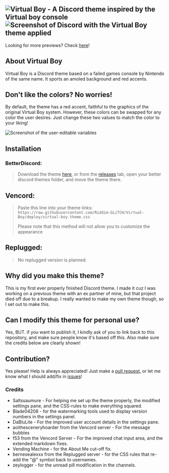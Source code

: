 [banner]:       https://github.com/Riddim-GLiTCH/Virtual-Boy/assets/87764384/ad1ed967-2cee-479c-a4b2-b781fe531494
[preview-img]:  https://github.com/Riddim-GLiTCH/Virtual-Boy/assets/87764384/8df847f8-da51-4711-9934-ec8ee0bf36bc
[edit-img]:     https://github.com/Riddim-GLiTCH/Virtual-Boy/assets/87764384/5a6e4954-378a-4c7f-be3e-de4ad25b20dc

[previews]: https://github.com/Riddim-GLiTCH/Virtual-Boy/blob/main/previews.md
[pulls]:    https://github.com/Riddim-GLiTCH/Virtual-Boy/pulls
[issues]:   https://github.com/Riddim-GLiTCH/Virtual-Boy/issues

![Virtual Boy - A Discord theme inspired by the Virtual boy console][banner]
![Screenshot of Discord with the Virtual Boy theme applied][preview-img]
---
Looking for more previews? Check [here][previews]!

## About Virtual Boy 
Virtual Boy is a Discord theme based on a failed games console by Nintendo of the same name. It sports an amoled background and red accents. 

## Don't like the colors? No worries!
By default, the theme has a red accent, faithful to the graphics of the original Virtual Boy system. However, these colors can be swapped for any color the user desires. Just change these two values to match the color to your liking!

![Screenshot of the user-editable variables][edit-img]

## Installation

### BetterDiscord:
> Download the theme [here](https://github.com/Riddim-GLiTCH/Virtual-Boy/releases/download/v1.2/virtual-boy.theme.css), or from the [releases](https://github.com/Riddim-GLiTCH/Virtual-Boy/releases) tab, open your better discord themes folder, and move the theme there.

## Vencord:
> Paste this line into your theme links: `https://raw.githubusercontent.com/Riddim-GLiTCH/Virtual-Boy/deploy/virtual-boy.theme.css`
>
>Please note that this method will not allow you to customize the appearance

## Replugged:
> No replugged version is planned. 



## Why did you make this theme?
This is my first ever properly finished Discord theme. I made it cuz I was working on a previous theme with an ex partner of mine, but that project died off due to a breakup. I really wanted to make my own theme though, so I set out to make this.

## Can I modify this theme for personal use?
Yes, BUT. if you want to publish it, I kindly ask of you to link back to this repository, and make sure people know it's based off this. Also make sure the credits below are clearly shown!

## Contribution?
Yes please! Help is always appreciated! Just make a [pull request][pulls], or let me know what I should add/fix in [issues][issues]!

### Credits
- Saltssaumure - For helping me set up the theme properly, the modified settings pane, and the CSS-rules to make everything squared.
- Blade04208 - for the watermarking tools used to display version numbers in the settings panel.
- DaBluLite - For the improved user account details in the settings pane.
- aoithesceneryhoarder from the Vencord server - For the message bubbles
- f53 from the Vencord Server - For the improved chat input area, and the extended markdown fixes.
- Vending Machine - for the About Me cut-off fix.
- bernesealexxx from the Replugged server - for the CSS rules that re-add the "@" symbol back to usernames.
- zeylogger - for the unread pill modification in the channels.
